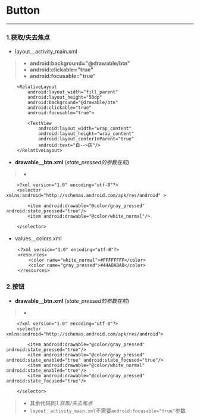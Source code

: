 # Button
---
### 1.获取/失去焦点
 - layout＿activity_main.xml
 > - **android:background="@drawable/btn"**
 > - **android:clickable="true"**
 > - **android:focusable="true"**

		<RelativeLayout 
			android:layout_width="fill_parent"
			android:layout_height="50dp"
			android:background="@drawable/btn"
			android:clickable="true"
			android:focusable="true">
		        
			<TextView 
			    android:layout_width="wrap_content"
			    android:layout_height="wrap_content"
			    android:layout_centerInParent="true"
			    android:text="白-->灰"/>
		</RelativeLayout>

 - **drawable＿btn.xml** (*state_pressed的参数在前*)
 > - **<item android:drawable="@xxx" android:state_pressed="true"/>**

		<?xml version="1.0" encoding="utf-8"?>
		<selector xmlns:android="http://schemas.android.com/apk/res/android" >
		
		    <item android:drawable="@color/gray_pressed" android:state_pressed="true"/>
		    <item android:drawable="@color/white_normal"/>
		    
		</selector>

 - values＿colors.xml
 
		<?xml version="1.0" encoding="utf-8"?>
		<resources>
		    <color name="white_normal">#FFFFFFFF</color>
		    <color name="gray_pressed">#44ABABAB</color>
		</resources>

### 2.按钮
 - **drawable＿btn.xml** (*state_pressed的参数在前*)
 > - **<item android:drawable="@xxx" android:state_enabled="true" android:state_focused="true"/>**

		<?xml version="1.0" encoding="utf-8"?>
		<selector xmlns:android="http://schemas.android.com/apk/res/android">
		
		    <item android:drawable="@color/gray_pressed" android:state_pressed="true"/>
		    <item android:drawable="@color/gray_pressed" android:state_enabled="true" android:state_focused="true"/>
		    <item android:drawable="@color/white_normal" android:state_enabled="true"/>
		    <item android:drawable="@color/gray_pressed" android:state_focused="true"/>
		
		</selector>

> - 其余代码同*1.获取/失去焦点*
> - `layout＿activity_main.xml`不需要`android:focusable="true"`参数